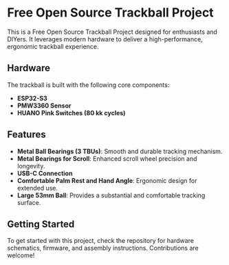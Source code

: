 # Free Open Source Trackball Project

This is a Free Open Source Trackball Project designed for enthusiasts and DIYers. It leverages modern hardware to deliver a high-performance, ergonomic trackball experience.

## Hardware
The trackball is built with the following core components:
- **ESP32-S3**
- **PMW3360 Sensor**
- **HUANO Pink Switches (80 kk cycles)**

## Features
- **Metal Ball Bearings (3 TBUs)**: Smooth and durable tracking mechanism.
- **Metal Bearings for Scroll**: Enhanced scroll wheel precision and longevity.
- **USB-C Connection**
- **Comfortable Palm Rest and Hand Angle**: Ergonomic design for extended use.
- **Large 53mm Ball**: Provides a substantial and comfortable tracking surface.

## Getting Started
To get started with this project, check the repository for hardware schematics, firmware, and assembly instructions. Contributions are welcome!
